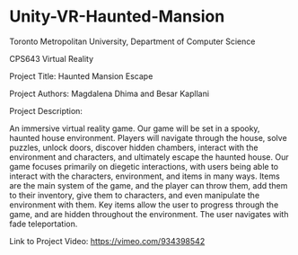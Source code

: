 # Unity-VR-Haunted-Mansion

Toronto Metropolitan University, Department of Computer Science

CPS643 Virtual Reality

Project Title: Haunted Mansion Escape

Project Authors: Magdalena Dhima and Besar Kapllani

Project Description:

An immersive virtual reality game. Our game will be set in a spooky, haunted house environment. Players will navigate through the house, solve puzzles, unlock doors, discover hidden chambers, interact with the environment and characters, and ultimately escape the haunted house. Our game focuses primarily on diegetic interactions, with users being able to interact with the characters, environment, and items in many ways. Items are the main system of the game, and the player can throw them, add them to their inventory, give them to characters, and even manipulate the environment with them. Key items allow the user to progress through the game, and are hidden throughout the environment. The user navigates with fade teleportation.

Link to Project Video:
https://vimeo.com/934398542
